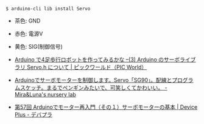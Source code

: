 ```
$ arduino-cli lib install Servo
```

- 茶色: GND
- 赤色: 電源V
- 黄色: SIG(制御信号)

- [Arduino で4足歩行ロボットを作ってみるかな –(3) Arduino のサーボライブラリ Servo.h について | ピックワールド（PIC World）](https://picworld.jp/2017/02/16/arduino-%E3%81%A7-4-%E8%B6%B3%E6%AD%A9%E8%A1%8C%E3%83%AD%E3%83%9C%E3%83%83%E3%83%88%E3%82%92%E4%BD%9C%E3%81%A3%E3%81%A6%E3%81%BF%E3%82%8B%E3%81%8B%E3%81%AA-3-arduino-%E3%81%AE%E3%82%B5/) 
- [Arduinoでサーボモーターを制御します。Servo「SG90」。配線とプログラムスケッチ。まるでペンギンみたいで、可笑しくてかわいい。 - Mira&Luna's nursery lab](https://miraluna.hatenablog.com/entry/penguin)
- [第57回 Arduinoでモーター再入門（その１）サーボモーターの基本 | Device Plus - デバプラ](https://deviceplus.jp/hobby/entry057/)
